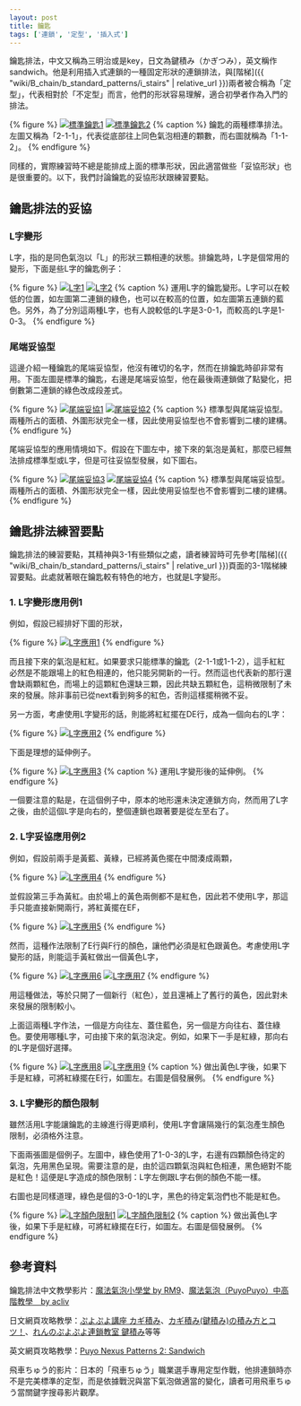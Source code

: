 ```yaml
---
layout: post
title: 鑰匙
tags: ['連鎖', '定型', '插入式']
---
```


鑰匙排法，中文又稱為三明治或是key，日文為鍵積み（かぎつみ），英文稱作sandwich。他是利用插入式連鎖的一種固定形狀的連鎖排法，與[階梯]({{ "wiki/B_chain/b_standard_patterns/i_stairs" | relative_url }})兩者被合稱為「定型」，代表相對於「不定型」而言，他們的形狀容易理解，適合初學者作為入門的排法。

{% figure %}
  [![標準鑰匙1](https://i.imgur.com/mdv10Al.png)](https://puyonexus.com/chainsim/chain/Ztuv6)
  [![標準鑰匙2](https://i.imgur.com/EZrXBid.png)](https://puyonexus.com/chainsim/chain/ibFse)
{% caption %}
鑰匙的兩種標準排法。左圖又稱為「2-1-1」，代表從底部往上同色氣泡相連的顆數，而右圖就稱為「1-1-2」。
{% endfigure %}

同樣的，實際練習時不總是能排成上面的標準形狀，因此適當做些「妥協形狀」也是很重要的。以下，我們討論鑰匙的妥協形狀跟練習要點。

## 鑰匙排法的妥協

### L字變形

L字，指的是同色氣泡以「L」的形狀三顆相連的狀態。排鑰匙時，L字是個常用的變形，下面是些L字的鑰匙例子：


{% figure %}
  [![L字1](https://i.imgur.com/keNBFqE.png)](https://puyonexus.com/chainsim/chain/FtQJ2)
  [![L字2](https://i.imgur.com/SyUBkF5.png)](https://puyonexus.com/chainsim/chain/XFACR)
{% caption %}
運用L字的鑰匙變形。L字可以在較低的位置，如左圖第二連鎖的綠色，也可以在較高的位置，如左圖第五連鎖的藍色。另外，為了分別這兩種L字，也有人說較低的L字是3-0-1，而較高的L字是1-0-3。
{% endfigure %}

### 尾端妥協型

這邊介紹一種鑰匙的尾端妥協型，他沒有確切的名字，然而在排鑰匙時卻非常有用。下面左圖是標準的鑰匙，右邊是尾端妥協型，他在最後兩連鎖做了點變化，把倒數第二連鎖的綠色改成段差式。
 
{% figure %}
  [![尾端妥協1](https://i.imgur.com/5Q5BIHj.png)](https://puyonexus.com/chainsim/chain/M2Jqv)
  [![尾端妥協2](https://i.imgur.com/Yb8Rard.png)](https://puyonexus.com/chainsim/chain/4o3VQ)
{% caption %}
標準型與尾端妥協型。兩種所占的面積、外圍形狀完全一樣，因此使用妥協型也不會影響到二樓的建構。
{% endfigure %}

尾端妥協型的應用情境如下。假設在下圖左中，接下來的氣泡是黃紅，那麼已經無法排成標準型或L字，但是可往妥協型發展，如下圖右。

{% figure %}
  [![尾端妥協3](https://i.imgur.com/XaxcBeQ.png)](https://puyonexus.com/chainsim/chain/PAjHL)
  [![尾端妥協4](https://i.imgur.com/GaTWA5Z.png)](https://puyonexus.com/chainsim/chain/PN6kD)
{% caption %}
標準型與尾端妥協型。兩種所占的面積、外圍形狀完全一樣，因此使用妥協型也不會影響到二樓的建構。
{% endfigure %}

## 鑰匙排法練習要點

鑰匙排法的練習要點，其精神與3-1有些類似之處，讀者練習時可先參考[階梯]({{ "wiki/B_chain/b_standard_patterns/i_stairs" | relative_url }})頁面的3-1階梯練習要點。此處就著眼在鑰匙較有特色的地方，也就是L字變形。

### 1. L字變形應用例1

例如，假設已經排好下圖的形狀，
 
{% figure %}
  [![L字應用1](https://i.imgur.com/23FdWxy.png)](https://puyonexus.com/chainsim/chain/aFCfg)
{% endfigure %}

而且接下來的氣泡是紅紅。如果要求只能標準的鑰匙（2-1-1或1-1-2），這手紅紅必然是不能跟場上的紅色相連的，他只能另開新的一行。然而這也代表新的那行還會缺兩顆紅色，而場上的這顆紅色還缺三顆，因此共缺五顆紅色，這稍微限制了未來的發展。除非事前已從next看到夠多的紅色，否則這樣擺稍微不妥。

另一方面，考慮使用L字變形的話，則能將紅紅擺在DE行，成為一個向右的L字：

{% figure %}
  [![L字應用2](https://i.imgur.com/ybBE0u4.png)](https://puyonexus.com/chainsim/chain/YmMaK)
{% endfigure %}

下面是理想的延伸例子。

{% figure %}
  [![L字應用3](https://i.imgur.com/1OZ1RsI.png)](https://puyonexus.com/chainsim/chain/eCDDF)
{% caption %}
運用L字變形後的延伸例。
{% endfigure %}

一個要注意的點是，在這個例子中，原本的地形還未決定連鎖方向，然而用了L字之後，由於這個L字是向右的，整個連鎖也跟著要是從左至右了。

### 2. L字妥協應用例2

例如，假設前兩手是黃藍、黃綠，已經將黃色擺在中間湊成兩顆，

{% figure %}
  [![L字應用4](https://i.imgur.com/PAQMYCr.png)](https://puyonexus.com/chainsim/chain/7VSps)
{% endfigure %}

並假設第三手為黃紅。由於場上的黃色兩側都不是紅色，因此若不使用L字，那這手只能直接新開兩行，將紅黃擺在EF，

{% figure %}
  [![L字應用5](https://i.imgur.com/cDP7Qjc.png)](https://puyonexus.com/chainsim/chain/VGphb)
{% endfigure %}

然而，這種作法限制了E行與F行的顏色，讓他們必須是紅色跟黃色。考慮使用L字變形的話，則能這手黃紅做出一個黃色L字，

{% figure %}
  [![L字應用6](https://i.imgur.com/AdgAn9f.png)](https://puyonexus.com/chainsim/chain/jc5DG)
  [![L字應用7](https://i.imgur.com/MQ2kEN1.png)](https://puyonexus.com/chainsim/chain/dz7ij)
{% endfigure %}

用這種做法，等於只開了一個新行（紅色），並且還補上了舊行的黃色，因此對未來發展的限制較小。

上面這兩種L字作法，一個是方向往左、蓋住藍色，另一個是方向往右、蓋住綠色。要使用哪種L字，可由接下來的氣泡決定。例如，如果下一手是紅綠，那向右的L字是個好選擇。

{% figure %}
  [![L字應用8](https://i.imgur.com/ERwXvRU.png)](https://puyonexus.com/chainsim/chain/sChTb)
  [![L字應用9](https://i.imgur.com/WxR8Doo.png)](https://puyonexus.com/chainsim/chain/UNc5P)
{% caption %}
做出黃色L字後，如果下手是紅綠，可將紅綠擺在E行，如圖左。右圖是個發展例。
{% endfigure %}

### 3. L字變形的顏色限制

雖然活用L字能讓鑰匙的主線進行得更順利，使用L字會讓隔幾行的氣泡產生顏色限制，必須格外注意。

下面兩張圖是個例子。左圖中，綠色使用了1-0-3的L字，右邊有四顆顏色待定的氣泡，先用黑色呈現。需要注意的是，由於這四顆氣泡與紅色相連，黑色絕對不能是紅色！這便是L字造成的顏色限制：L字左側跟L字右側的顏色不能一樣。

右圖也是同樣道理，綠色是個的3-0-1的L字，黑色的待定氣泡們也不能是紅色。
 
{% figure %}
  [![L字顏色限制1](https://i.imgur.com/EXHK2Hh.png)](https://puyonexus.com/chainsim/chain/af4xP)
  [![L字顏色限制2](https://i.imgur.com/wLzjx9u.png)](https://puyonexus.com/chainsim/chain/VQvq3)
{% caption %}
做出黃色L字後，如果下手是紅綠，可將紅綠擺在E行，如圖左。右圖是個發展例。
{% endfigure %}

## 參考資料

鑰匙排法中文教學影片：[魔法氣泡小學堂 by RM9](https://www.youtube.com/watch?v=tLOhr0HjnuM)、[魔法氣泡（PuyoPuyo）中高階教學　by acliv](https://www.youtube.com/watch?v=jTBsO61oDKE)

日文網頁攻略教學：[ぷよぷよ講座  カギ積み](http://alg-d.com/game/puyo/chain2.html)、[カギ積み(鍵積み)の積み方とコツ！](https://jiyu-cho.com/puyopuyo-kagi)、[れんのぷよぷよ連鎖教室 鍵積み](http://ren-channnel.com/kaidan/)等等

英文網頁攻略教學：[Puyo Nexus Patterns 2: Sandwich](https://puyonexus.com/wiki/Patterns_2:_Sandwich)

飛車ちゅう的影片：日本的「飛車ちゅう」職業選手專用定型作戰，他排連鎖時亦不是完美標準的定型，而是依據戰況與當下氣泡做適當的變化，讀者可用飛車ちゅう當關鍵字搜尋影片觀摩。

